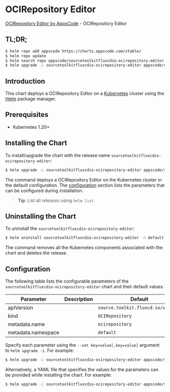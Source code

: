 # OCIRepository Editor

[OCIRepository Editor by AppsCode](https://appscode.com) - OCIRepository Editor

## TL;DR;

```bash
$ helm repo add appscode https://charts.appscode.com/stable/
$ helm repo update
$ helm search repo appscode/sourcetoolkitfluxcdio-ocirepository-editor --version=v0.15.0
$ helm upgrade -i sourcetoolkitfluxcdio-ocirepository-editor appscode/sourcetoolkitfluxcdio-ocirepository-editor -n default --create-namespace --version=v0.15.0
```

## Introduction

This chart deploys a OCIRepository Editor on a [Kubernetes](http://kubernetes.io) cluster using the [Helm](https://helm.sh) package manager.

## Prerequisites

- Kubernetes 1.20+

## Installing the Chart

To install/upgrade the chart with the release name `sourcetoolkitfluxcdio-ocirepository-editor`:

```bash
$ helm upgrade -i sourcetoolkitfluxcdio-ocirepository-editor appscode/sourcetoolkitfluxcdio-ocirepository-editor -n default --create-namespace --version=v0.15.0
```

The command deploys a OCIRepository Editor on the Kubernetes cluster in the default configuration. The [configuration](#configuration) section lists the parameters that can be configured during installation.

> **Tip**: List all releases using `helm list`

## Uninstalling the Chart

To uninstall the `sourcetoolkitfluxcdio-ocirepository-editor`:

```bash
$ helm uninstall sourcetoolkitfluxcdio-ocirepository-editor -n default
```

The command removes all the Kubernetes components associated with the chart and deletes the release.

## Configuration

The following table lists the configurable parameters of the `sourcetoolkitfluxcdio-ocirepository-editor` chart and their default values.

|     Parameter      | Description |                    Default                    |
|--------------------|-------------|-----------------------------------------------|
| apiVersion         |             | <code>source.toolkit.fluxcd.io/v1beta2</code> |
| kind               |             | <code>OCIRepository</code>                    |
| metadata.name      |             | <code>ocirepository</code>                    |
| metadata.namespace |             | <code>default</code>                          |


Specify each parameter using the `--set key=value[,key=value]` argument to `helm upgrade -i`. For example:

```bash
$ helm upgrade -i sourcetoolkitfluxcdio-ocirepository-editor appscode/sourcetoolkitfluxcdio-ocirepository-editor -n default --create-namespace --version=v0.15.0 --set apiVersion=source.toolkit.fluxcd.io/v1beta2
```

Alternatively, a YAML file that specifies the values for the parameters can be provided while
installing the chart. For example:

```bash
$ helm upgrade -i sourcetoolkitfluxcdio-ocirepository-editor appscode/sourcetoolkitfluxcdio-ocirepository-editor -n default --create-namespace --version=v0.15.0 --values values.yaml
```
